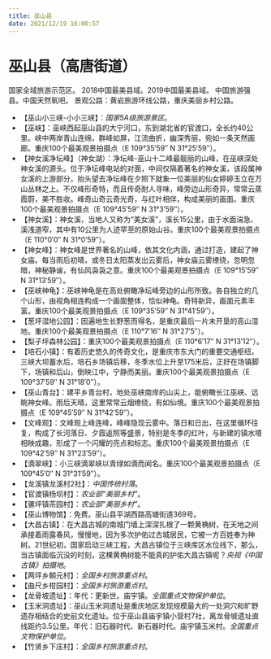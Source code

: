 ```yaml
---
title: 巫山县
date: 2021/12/19 16:00:57
---
```


# 巫山县（高唐街道）
国家全域旅游示范区。
2018中国最美县域。2019中国最美县域。
中国旅游强县。中国天然氧吧。
景观公路：黄岩旅游环线公路，重庆美丽乡村公路。

* 【巫山小三峡-小小三峡】：*国家5A级旅游景区*。
* 【巫峡】：巫峡西起巫山县的大宁河口，东到湖北省的官渡口，全长约40公里。峡中两岸青山连绵，群峰如屏，江流曲折，幽深秀丽，宛如一条天然画廊。重庆100个最美观景拍摄点（E 109°35′59″ N 31°25′59″）。
* 【神女溪净坛峰】（神女湖）：净坛峰-巫山十二峰最靓丽的山峰，在巫峡深处神女溪的源头。位于净坛峰电站的对面，中间仅隔着著名的神女溪，该段属神女溪的上游部分，抬头望去净坛峰在夕照下就象一位美丽的仙女婷婷玉立在万山丛林之上。不仅峰形奇特，而且传奇耐人寻味，峰旁边山形奇异，常常云蒸霞蔚，美不胜收。峰奇山奇云奇光奇，与红叶相伴，构成美丽的画面。重庆100个最美观景拍摄点（E 109°45′59″ N 31°3′59″）。
* 【神女溪】：神女溪，当地人又称为“美女溪”，溪长15公里，由于水面湍急、溪浅道窄，其中有10公里为人迹罕至的原始山谷。重庆100个最美观景拍摄点（E 110°0′0″ N 31°0′59″）。
* 【神女峰】：神女峰是世界著名的山峰，依其文化内涵，通过打造，建起了神女庙。每当雨后初晴，或冬日太阳蒸发出云雾后，神女庙云雾缭绕，忽明忽暗，神秘静谧，有仙风袅袅之意。重庆100个最美观景拍摄点（E 109°15′59″ N 31°13′59″）。
* 【巫峡神龟】：巫峡神龟是在高处俯瞰净坛峰旁边的山形所致。各自独立的几个山形，由视角相连构成一个画面整体，恰似神龟。奇特新异，画面元素丰富。重庆100个最美观景拍摄点（E 109°35′59″ N 31°41′59″）。
* 【葱坪湿地公园】：因遍地生长野葱而得名，是重庆最后一片未开垦的高山湿地。重庆100个最美观景拍摄点（E 110°7′16″ N 31°27′5″）。
* 【梨子坪森林公园】：重庆100个最美观景拍摄点（E 110°6′17″ N 31°13′12″）。
* 【培石小镇】：有着历史悠久的传奇文化，是重庆市东大门的重要交通枢纽。三峡大坝蓄水后，培石乡场镇后移，冬季水位上升至175米后，正好在场镇脚下，场镇和后山，倒映江中，宁静而美丽。重庆100个最美观景拍摄点（E 109°37′59″ N 31°18′0″）。
* 【巫山青台】：建平乡青台村，地处巫峡南岸的山尖上，能俯瞰长江巫峡、远眺神女峰。雨后天晴，这里常常云烟缭绕，有如仙境。重庆100个最美观景拍摄点（E 109°45′59″ N 31°42′59″）。
* 【文峰观】：文峰观上峰连峰，峰峰隐现云雾中。落日和日出，在这里循环往复，构成了长河落日、夕霞返照等盛景，特别是冬季的红叶，与新建的镇水塔相映成趣，形成了一个闪耀的亮点和标志。重庆100个最美观景拍摄点（E 109°42′59″ N 31°23′59″）。
* 【滴翠峡】：小三峡滴翠峡以青绿如滴而闻名。重庆100个最美观景拍摄点（E 109°45′0″ N 31°31′59″）。
* 【龙溪镇龙溪村2社】：*中国传统村落*。
* 【官渡镇杨坝村】：*农业部“美丽乡村”*。
* 【骡坪镇茶园村】：*农业部“美丽乡村”*。
* 【巫山博物馆】：免费。巫山县平湖西路高塘街道369号。
* 【大昌古镇】：在大昌古城的南城门墙上深深扎根了一颗黄桷树，在天地之间承接着雨露春风，慢慢地，因为多次护佑过古城居民，它被一方百姓奉为神树。21世纪初，国家启动三峡工程，大昌古镇位于三峡库区水位线下，那么，当古镇面临沉没的时刻，这棵黄桷树能不能真的护佑大昌古镇呢？*央视《中国古镇》拍摄地*。
* 【两坪乡朝元村】：*全国乡村旅游重点村*。
* 【曲尺乡柑园村】：*全国乡村旅游重点村*。
* 【龙骨坡遗址】：年代：更新世。庙宇镇。*全国重点文物保护单位*。
* 【玉米洞遗址】：巫山玉米洞遗址是重庆地区发现规模最大的一处洞穴和旷野遗存相结合的史前文化遗址。位于巫山县庙宇镇小营村7社，离龙骨坡遗址直线距约3.5公里。年代：旧石器时代、新石器时代。庙宇镇玉米村。*全国重点文物保护单位*。
* 【竹贤乡下庄村】：*全国乡村旅游重点村*。